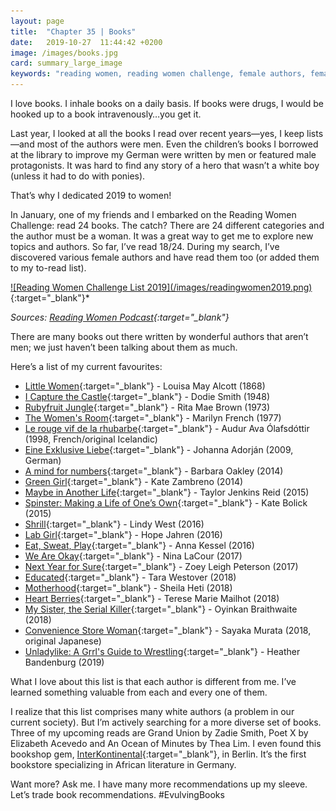 ```yaml
---
layout: page
title:  "Chapter 35 | Books"
date:   2019-10-27  11:44:42 +0200
image: /images/books.jpg
card: summary_large_image
keywords: "reading women, reading women challenge, female authors, female protagonists, authors of colour, feminist books, favourite feminist books"
---
```

I love books. I inhale books on a daily basis. If books were drugs, I would be hooked up to a book intravenously…you get it.

Last year, I looked at all the books I read over recent years—yes, I keep lists—and most of the authors were men. Even the children’s books I borrowed at the library to improve my German were written by men or featured male protagonists. It was hard to find any story of a hero that wasn’t a white boy (unless it had to do with ponies).

That’s why I dedicated 2019 to women! 

In January, one of my friends and I embarked on the Reading Women Challenge: read 24 books. The catch? There are 24 different categories and the author must be a woman. It was a great way to get me to explore new topics and authors. So far, I’ve read 18/24. During my search, I’ve discovered various female authors and have read them too (or added them to my to-read list).

<div class="image center" markdown="1">
<a href="https://www.readingwomenpodcast.com/reading-women-challenge-2019">![Reading Women Challenge List 2019](/images/readingwomen2019.png)</a>{:target="_blank"}*
</div>

*Sources: [Reading Women Podcast](https://www.readingwomenpodcast.com/reading-women-challenge-2019){:target="_blank"}*

There are many books out there written by wonderful authors that aren’t men; we just haven’t been talking about them as much.

Here’s a list of my current favourites:
* [Little Women](https://www.goodreads.com/book/show/1934.Little_Women){:target="_blank"} - Louisa May Alcott (1868)
* [I Capture the Castle](https://www.goodreads.com/book/show/31122.I_Capture_the_Castle){:target="_blank"} - Dodie Smith (1948)
* [Rubyfruit Jungle](https://www.goodreads.com/book/show/165395.Rubyfruit_Jungle){:target="_blank"} - Rita Mae Brown (1973)
* [The Women's Room](https://www.goodreads.com/book/show/46456.The_Women_s_Room){:target="_blank"} - Marilyn French (1977)
* [Le rouge vif de la rhubarbe](https://www.goodreads.com/book/show/30351269-le-rouge-vif-de-la-rhubarbe){:target="_blank"} - Audur Ava Ólafsdóttir (1998, French/original Icelandic)
* [Eine Exklusive Liebe](https://www.goodreads.com/book/show/9566511-eine-exklusive-liebe){:target="_blank"} - Johanna Adorján (2009, German)
* [A mind for numbers](https://www.goodreads.com/book/show/18693655-a-mind-for-numbers){:target="_blank"} - Barbara Oakley (2014)
* [Green Girl](https://www.goodreads.com/book/show/18505840-green-girl){:target="_blank"} - Kate Zambreno (2014)
* [Maybe in Another Life](https://www.goodreads.com/book/show/23492661-maybe-in-another-life){:target="_blank"} - Taylor Jenkins Reid (2015)
* [Spinster: Making a Life of One’s Own](https://www.goodreads.com/book/show/22889766-spinster){:target="_blank"} - Kate Bolick (2015)
* [Shrill](https://www.goodreads.com/book/show/29340182-shrill){:target="_blank"} - Lindy West (2016)
* [Lab Girl](https://www.goodreads.com/book/show/25733983-lab-girl){:target="_blank"} - Hope Jahren (2016)
* [Eat, Sweat, Play](https://www.goodreads.com/book/show/29324048-eat-sweat-play){:target="_blank"} - Anna Kessel (2016)
* [We Are Okay](https://www.goodreads.com/book/show/28243032-we-are-okay){:target="_blank"} - Nina LaCour (2017)
* [Next Year for Sure](https://www.goodreads.com/book/show/30201150-next-year-for-sure){:target="_blank"} - Zoey Leigh Peterson (2017)
* [Educated](https://www.goodreads.com/book/show/35133922-educated){:target="_blank"} - Tara Westover (2018)
* [Motherhood](https://www.goodreads.com/book/show/36203362-motherhood){:target="_blank"} - Sheila Heti (2018) 
* [Heart Berries](https://www.goodreads.com/book/show/35840657-heart-berries){:target="_blank"} - Terese Marie Mailhot (2018)
* [My Sister, the Serial Killer](https://www.goodreads.com/book/show/38819868-my-sister-the-serial-killer){:target="_blank"} - Oyinkan Braithwaite (2018)
* [Convenience Store Woman](https://www.goodreads.com/book/show/38357895-convenience-store-woman){:target="_blank"} - Sayaka Murata (2018, original Japanese)
* [Unladylike: A Grrl's Guide to Wrestling](https://www.goodreads.com/book/show/46643529-unladylike){:target="_blank"} - Heather Bandenburg (2019)

What I love about this list is that each author is different from me. I’ve learned something valuable from each and every one of them. 

I realize that this list comprises many white authors (a problem in our current society). But I’m actively searching for a more diverse set of books. Three of my upcoming reads are Grand Union by Zadie Smith, Poet X by Elizabeth Acevedo and An Ocean of Minutes by Thea Lim. I even found this bookshop gem, [InterKontinental](https://www.interkontinental.org/){:target="_blank"}, in Berlin. It’s the first bookstore specializing in African literature in Germany.

Want more? Ask me. I have many more recommendations up my sleeve. Let’s trade book recommendations. #EvulvingBooks
